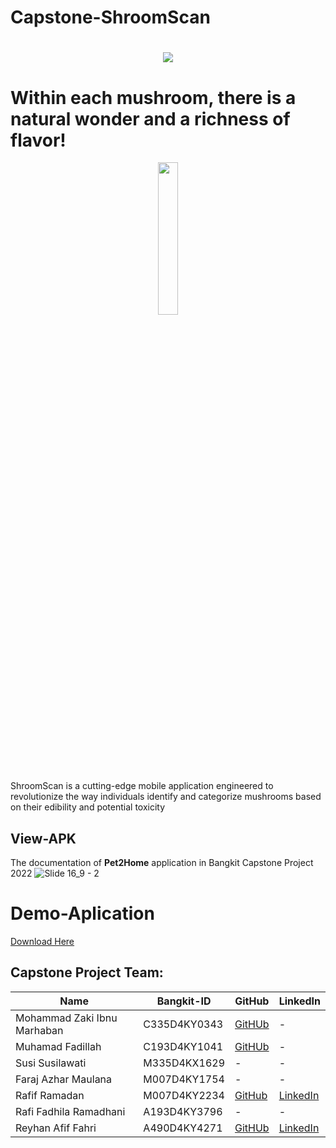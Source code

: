 # Capstone-ShroomScan
<h1 align="center">
    <img src="https://readme-typing-svg.herokuapp.com/?font=Righteous&size=35&center=true&vCenter=true&width=500&height=70&duration=4000&lines=Shroom+Scan+🍄;"/>
</h1>

# Within each mushroom, there is a natural wonder and a richness of flavor!

<p align="center" width="100%"><img width="25%" src="https://storage.googleapis.com/gambar-jamur/icon.png"></p>
ShroomScan is a cutting-edge mobile application engineered to revolutionize the way individuals identify and categorize mushrooms based on their edibility and potential toxicity

## View-APK
The documentation of <b>Pet2Home</b> application in Bangkit Capstone Project 2022
![Slide 16_9 - 2](https://user-images.githubusercontent.com/63504249/173284212-870aa918-2234-463e-898f-da07685d10ed.png)

# Demo-Aplication
[Download Here](https://drive.google.com/file/d/17sWxC5X-OSdIR3twoFSaMX2pgCNXFToj/view?usp=sharing)


## Capstone Project Team:

| Name | Bangkit-ID | GitHub | LinkedIn |
|--------------------------------|------------|----------------|----------------|
| Mohammad Zaki Ibnu Marhaban | C335D4KY0343 | [GitHUb](https://github.com/mohammadzaki18) |-|
| Muhamad Fadillah | C193D4KY1041 | [GitHUb](https://github.com/Chernoboysss) |-|
| Susi Susilawati | M335D4KX1629 | - |-|
| Faraj Azhar Maulana | M007D4KY1754 | - |-|
| Rafif Ramadan | M007D4KY2234 | [GitHub](https://github.com/RafifR28) |[LinkedIn](https://www.linkedin.com/in/rafif-ramadan-4a0a12220/)|
| Rafi Fadhila Ramadhani | A193D4KY3796 | - |-|
| Reyhan Afif Fahri | A490D4KY4271	 | [GitHUb](https://github.com/Reyhan-Code) |[LinkedIn](https://www.linkedin.com/in/reyhan-afif-fahri-7b4072220/)|
